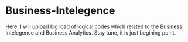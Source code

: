 # Business-Intelegence
Here, I will upload big load of logical codes which related to the Business Intelegence and Business Analytics. Stay tune, it is just begining point.
